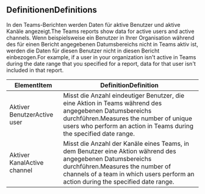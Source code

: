 ## <a name="definitions"></a><span data-ttu-id="d36dc-101">Definitionen</span><span class="sxs-lookup"><span data-stu-id="d36dc-101">Definitions</span></span>

<span data-ttu-id="d36dc-102">In den Teams-Berichten werden Daten für aktive Benutzer und aktive Kanäle angezeigt.</span><span class="sxs-lookup"><span data-stu-id="d36dc-102">The Teams reports show data for active users and active channels.</span></span> <span data-ttu-id="d36dc-103">Wenn beispielsweise ein Benutzer in Ihrer Organisation während des für einen Bericht angegebenen Datumsbereichs nicht in Teams aktiv ist, werden die Daten für diesen Benutzer nicht in diesen Bericht einbezogen.</span><span class="sxs-lookup"><span data-stu-id="d36dc-103">For example, if a user in your organization isn't active in Teams during the date range that you specified for a report, data for that user isn't included in that report.</span></span>

|<span data-ttu-id="d36dc-104">Element</span><span class="sxs-lookup"><span data-stu-id="d36dc-104">Item</span></span>  |<span data-ttu-id="d36dc-105">Definition</span><span class="sxs-lookup"><span data-stu-id="d36dc-105">Definition</span></span>  |
|---------|---------|
|<span data-ttu-id="d36dc-106">Aktiver Benutzer</span><span class="sxs-lookup"><span data-stu-id="d36dc-106">Active user</span></span>     |<span data-ttu-id="d36dc-107">Misst die Anzahl eindeutiger Benutzer, die eine Aktion in Teams während des angegebenen Datumsbereichs durchführen.</span><span class="sxs-lookup"><span data-stu-id="d36dc-107">Measures the number of unique users who perform an action in Teams during the specified date range.</span></span>    |
|<span data-ttu-id="d36dc-108">Aktiver Kanal</span><span class="sxs-lookup"><span data-stu-id="d36dc-108">Active channel</span></span>    |<span data-ttu-id="d36dc-109">Misst die Anzahl der Kanäle eines Teams, in dem Benutzer eine Aktion während des angegebenen Datumsbereichs durchführen.</span><span class="sxs-lookup"><span data-stu-id="d36dc-109">Measures the number of channels of a team in which users perform an action during the specified date range.</span></span>           |
